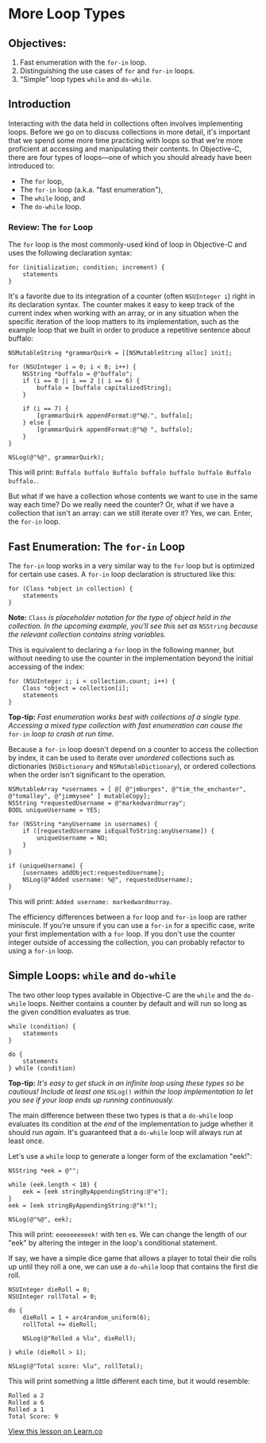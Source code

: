 # More Loop Types

## Objectives:

1. Fast enumeration with the `for-in` loop.
2. Distinguishing the use cases of `for` and `for-in` loops.
3. "Simple" loop types `while` and `do-while`.

## Introduction

Interacting with the data held in collections often involves implementing loops. Before we go on to discuss collections in more detail, it's important that we spend some more time practicing with loops so that we're more proficient at accessing and manipulating their contents. In Objective-C, there are four types of loops—one of which you should already have been introduced to:

  * The `for` loop,
  * The `for-in` loop (a.k.a. "fast enumeration"),
  * The `while` loop, and
  * The `do-while` loop.

### Review: The `for` Loop

The `for` loop is the most commonly-used kind of loop in Objective-C and uses the following declaration syntax:

```objc
for (initialization; condition; increment) {
    statements
}
```
It's a favorite due to its integration of a counter (often `NSUInteger i`) right in its declaration syntax. The counter makes it easy to keep track of the current index when working with an array, or in any situation when the specific iteration of the loop matters to its implementation, such as the example loop that we built in order to produce a repetitive sentence about buffalo:

```objc
NSMutableString *grammarQuirk = [[NSMutableString alloc] init];

for (NSUInteger i = 0; i < 8; i++) {
    NSString *buffalo = @"buffalo";
    if (i == 0 || i == 2 || i == 6) {
        buffalo = [buffalo capitalizedString];
    }

    if (i == 7) {
        [grammarQuirk appendFormat:@"%@.", buffalo];
    } else {
        [grammarQuirk appendFormat:@"%@ ", buffalo];
    }
}

NSLog(@"%@", grammarQuirk);
```
This will print: `Buffalo buffalo Buffalo buffalo buffalo buffalo Buffalo buffalo.`.

But what if we have a collection whose contents we want to use in the same way each time? Do we really need the counter? Or, what if we have a collection that isn't an array: can we still iterate over it? Yes, we can. Enter, the `for-in` loop.

## Fast Enumeration: The `for-in` Loop

The `for-in` loop works in a very similar way to the `for` loop but is optimized for certain use cases. A `for-in` loop declaration is structured like this:

```objc
for (Class *object in collection) {
    statements
}
```
**Note:** `Class` *is placeholder notation for the type of object held in the collection. In the upcoming example, you'll see this set as* `NSString` *because the relevant collection contains string variables.*

This is equivalent to declaring a `for` loop in the following manner, but without needing to use the counter in the implementation beyond the initial accessing of the index:

```objc
for (NSUInteger i; i < collection.count; i++) {
    Class *object = collection[i];
    statements
}
```
**Top-tip:** *Fast enumeration works best with collections of a single type. Accessing a mixed type collection with fast enumeration can cause the* `for-in` *loop to crash at run time.*

Because a `for-in` loop doesn't depend on a counter to access the collection by index, it can be used to iterate over *unordered* collections such as dictionaries (`NSDictionary` and `NSMutableDictionary`), or ordered collections when the order isn't significant to the operation.

```objc
NSMutableArray *usernames = [ @[ @"jmburges", @"tim_the_enchanter", @"tomalley", @"jimmysee" ] mutableCopy];
NSString *requestedUsername = @"markedwardmurray";
BOOL uniqueUsername = YES;
    
for (NSString *anyUsername in usernames) {
    if ([requestedUsername isEqualToString:anyUsername]) {
        uniqueUsername = NO;
    }
}
    
if (uniqueUsername) {
    [usernames addObject:requestedUsername];
    NSLog(@"Added username: %@", requestedUsername);
}
```
This will print: `Added username: markedwardmurray`.

The efficiency differences between a `for` loop and `for-in` loop are rather miniscule. If you're unsure if you can use a `for-in` for a specific case, write your first implementation with a `for` loop. If you don't use the counter integer outside of accessing the collection, you can probably refactor to using a `for-in` loop.

## Simple Loops: `while` and `do-while`

The two other loop types available in Objective-C are the `while` and the `do-while` loops. Neither contains a counter by default and will run so long as the given condition evaluates as true.

```objc
while (condition) {
    statements
}
```

```objc
do {
    statements
} while (condition)
```

**Top-tip:** *It's easy to get stuck in an infinite loop using these types so be cautious! Include at least one* `NSLog()` *within the loop implementation to let you see if your loop ends up running continuously.*

The main difference between these two types is that a `do-while` loop evaluates its condition at the *end* of the implementation to judge whether it should run *again*. It's guaranteed that a `do-while` loop will always run at least once.

Let's use a `while` loop to generate a longer form of the exclamation "eek!":

```objc
NSString *eek = @"";

while (eek.length < 10) {
    eek = [eek stringByAppendingString:@"e"];
}
eek = [eek stringByAppendingString:@"k!"];

NSLog(@"%@", eek);
```
This will print: `eeeeeeeeeek!` with ten `e`s. We can change the length of our "eek" by altering the integer in the loop's conditional statement.

If say, we have a simple dice game that allows a player to total their die rolls up until they roll a one, we can use a `do-while` loop that contains the first die roll.

```objc
NSUInteger dieRoll = 0;
NSUInteger rollTotal = 0;

do {
    dieRoll = 1 + arc4random_uniform(6);
    rollTotal += dieRoll;
        
    NSLog(@"Rolled a %lu", dieRoll);
    
} while (dieRoll > 1);

NSLog(@"Total score: %lu", rollTotal);
```
This will print something a little different each time, but it would resemble:

```
Rolled a 2
Rolled a 6
Rolled a 1
Total Score: 9
```











<a href='https://learn.co/lessons/reading-ios-more-loop-types' data-visibility='hidden'>View this lesson on Learn.co</a>
